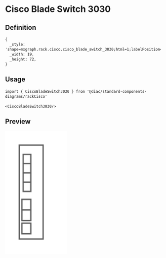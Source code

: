 # Cisco Blade Switch 3030

## Definition

```
{
  _style: 'shape=mxgraph.rack.cisco.cisco_blade_switch_3030;html=1;labelPosition=right;align=left;spacingLeft=15;dashed=0;shadow=0;fillColor=#ffffff;',
  _width: 19,
  _height: 72,
}
```

## Usage

```
import { CiscoBladeSwitch3030 } from '@diac/standard-components-diagrams/rackCisco'

<CiscoBladeSwitch3030/>
```

## Preview

<img src="./cisco-blade-switch-3030.png" width="200"/>
